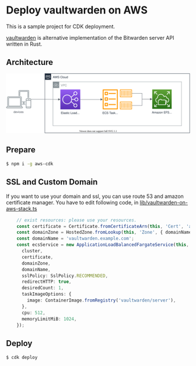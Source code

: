 # Deploy vaultwarden on AWS

This is a sample project for CDK deployment.

[vaultwarden](https://github.com/dani-garcia/vaultwarden) is alternative implementation of the Bitwarden server API written in Rust.


## Architecture
![Architecture](doc/architecture.drawio.svg)

## Prepare
```bash
$ npm i -g aws-cdk
```

## SSL and Custom Domain
If you want to use your domain and ssl, you can use route 53 and amazon certificate manager.
You have to edit following code, in [lib/vaultwarden-on-aws-stack.ts](https://github.com/drskur/vaultwarden-on-aws/blob/main/lib/vaultwarden-on-aws-stack.ts)
```typescript
    // exist resources: please use your resources.
    const certificate = Certificate.fromCertificateArn(this, 'Cert', 'arn:aws:acm:ap-northeast-2:XXXXXXXXX:certificate/ID');
    const domainZone = HostedZone.fromLookup(this, 'Zone', { domainName: 'example.com' });
    const domainName = 'vaultwarden.example.com';
    const ecsService = new ApplicationLoadBalancedFargateService(this, "vaultwarden-service", {
      cluster,
      certificate,
      domainZone,
      domainName,
      sslPolicy: SslPolicy.RECOMMENDED,
      redirectHTTP: true,
      desiredCount: 1,
      taskImageOptions: {
        image: ContainerImage.fromRegistry('vaultwarden/server'),
      },
      cpu: 512,
      memoryLimitMiB: 1024,
    });
```


## Deploy
```bash
$ cdk deploy
```